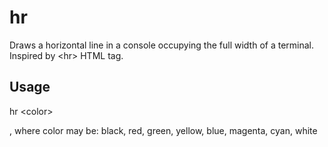 # hr
Draws a horizontal line in a console occupying the full width of a terminal. Inspired by &lt;hr&gt; HTML tag.

## Usage

hr &lt;color&gt;

, where color may be: black, red, green, yellow, blue, magenta, cyan, white
